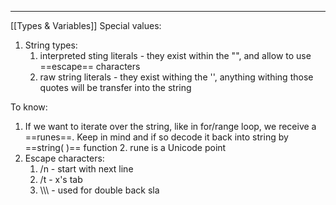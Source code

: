 ***
[[Types & Variables]]
Special values: 
1. String types:
	1. interpreted sting literals - they exist within the "", and allow to use ==escape== characters
	2. raw string literals - they exist withing the '', anything withing those quotes will be transfer into the string

To know:
1. If we want to iterate over the string, like in for/range loop, we receive a ==runes==. Keep in mind and if so decode it back into string by ==string( )== function 
	2. rune is a Unicode point 
2. Escape characters:
	1. /n - start with next line 
	2. /t - x's tab 
	3. \\\\\\ - used for double back sla